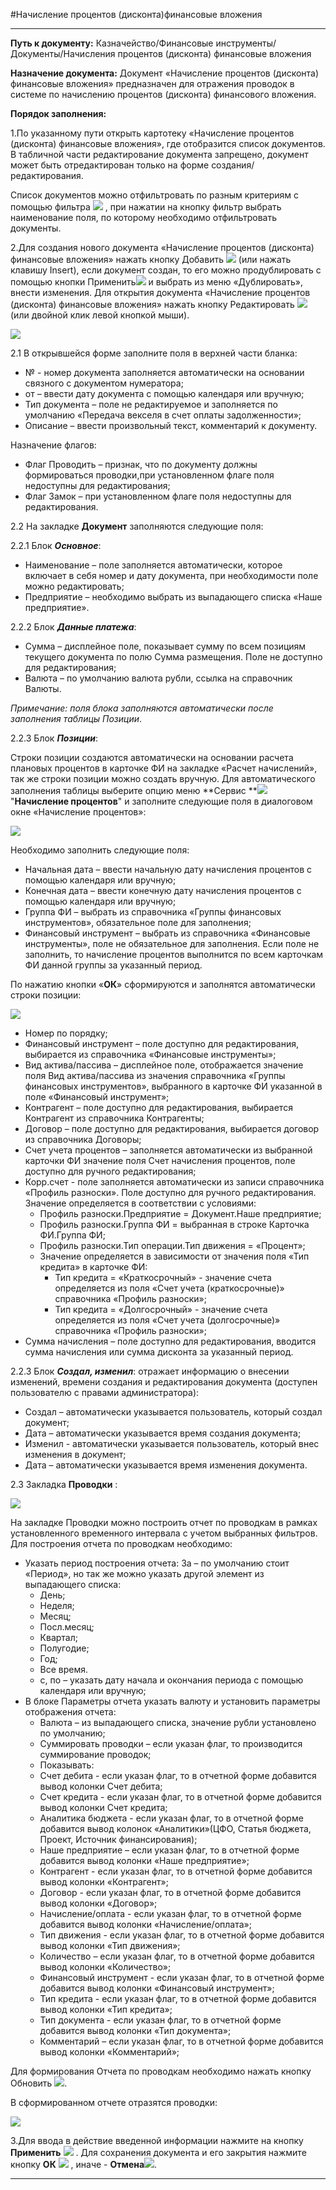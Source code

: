 ﻿#Начисление процентов (дисконта)финансовые вложения

----------

**Путь к документу:** Казначейство/Финансовые инструменты/Документы/Начисления процентов (дисконта) финансовые вложения
 
**Назначение документа:**  Документ «Начисление процентов (дисконта) финансовые вложения» предназначен для отражения проводок в системе по начислению процентов (дисконта) финансового вложения. 


**Порядок заполнения:**

1.По указанному пути открыть картотеку «Начисление процентов (дисконта) финансовые вложения», где отобразится список документов. В табличной части редактирование документа запрещено, документ может быть отредактирован только на форме создания/редактирования.

Список документов можно отфильтровать по разным критериям с помощью фильтра ![](topic:.AddFiles.Btn_Filter.png) , при нажатии на кнопку фильтр выбрать наименование поля, по которому необходимо отфильтровать документы.

2.Для создания нового документа «Начисление процентов (дисконта) финансовые вложения» нажать кнопку Добавить ![](topic:.AddFiles.Btn_Add.png) (или нажать клавишу Insert), если документ создан, то его можно продублировать с помощью кнопки Применить![](topic:.AddFiles.Btn_OK.png)  и выбрать из меню «Дублировать», внести изменения. Для открытия документа «Начисление процентов (дисконта) финансовые вложения»  нажать кнопку Редактировать ![](topic:.AddFiles.Btn_Edit.png)  (или двойной клик левой кнопкой мыши).

![](topic:.AddFiles.Screenshot_1982.jpg)

2.1 В открывшейся форме заполните поля в верхней части бланка:

*  № - номер документа заполняется автоматически на основании связного с документом нумератора;
* от – ввести дату документа с помощью календаря или вручную;
* Тип документа – поле не редактируемое и заполняется по умолчанию «Передача векселя в счет оплаты задолженности»;
* Описание – ввести произвольный текст, комментарий к документу.

Назначение флагов:

* Флаг Проводить – признак, что по документу должны формироваться проводки,при установленном флаге поля недоступны для редактирования;
* Флаг Замок – при установленном флаге поля недоступны для редактирования.

2.2 На закладке **Документ** заполняются следующие поля:
 
2.2.1 Блок ***Основное***:

* Наименование – поле заполняется автоматически, которое включает в себя номер и дату документа, при необходимости поле можно редактировать;
* Предприятие – необходимо выбрать из выпадающего списка «Наше предприятие».

2.2.2  Блок ***Данные платежа***:

* Сумма – дисплейное поле, показывает сумму по всем позициям текущего документа по полю Сумма размещения. Поле не доступно для редактирования;
* Валюта – по умолчанию валюта рубли, ссылка на справочник Валюты.

*Примечание: поля блока заполняются автоматически после заполнения таблицы Позиции*.

2.2.3  Блок ***Позиции***: 

Строки позиции создаются автоматически на основании расчета плановых процентов в карточке ФИ на закладке «Расчет начислений», так же строки позиции можно создать вручную. Для автоматического заполнения таблицы выберите опцию меню **Сервис **![](topic:.AddFiles.Btn_Services1.png) "**Начисление процентов**" и заполните следующие поля в диалоговом окне «Начисление процентов»:
 
![](topic:.AddFiles.Screenshot_1987.jpg)

Необходимо заполнить следующие поля:

* Начальная дата – ввести начальную дату начисления процентов с помощью календаря или вручную;
* Конечная дата – ввести конечную дату начисления процентов с помощью календаря или вручную;
* Группа ФИ – выбрать из справочника «Группы финансовых инструментов», обязательное поле для заполнения;
* Финансовый инструмент – выбрать из справочника «Финансовые инструменты», поле не обязательное для заполнения. Если поле не заполнить, то начисление процентов выполнится по всем карточкам ФИ данной группы за указанный период.

По нажатию кнопки «**ОК**» сформируются и заполнятся автоматически строки позиции:
 
![](topic:.AddFiles.Screenshot_1986.jpg)

* Номер по порядку;
* Финансовый инструмент – поле доступно для редактирования, выбирается из справочника «Финансовые инструменты»;
* Вид актива/пассива – дисплейное поле, отображается значение поля Вид актива/пассива из значения справочника «Группы финансовых инструментов», выбранного в карточке ФИ указанной в поле «Финансовый инструмент»;
* Контрагент – поле доступно для редактирования, выбирается Контрагент из справочника Контрагенты;
* Договор – поле доступно для редактирования, выбирается договор из справочника Договоры;
* Счет учета процентов – заполняется автоматически из выбранной карточки ФИ значение поля Счет начисления процентов, поле доступно для ручного редактирования;
* Корр.счет - поле заполняется автоматически из записи справочника «Профиль разноски». Поле доступно для ручного редактирования. Значение определяется в соответствии  с условиями:
    * Профиль разноски.Предприятие = Документ.Наше предприятие;
    * Профиль разноски.Группа ФИ = выбранная в строке Карточка ФИ.Группа ФИ;
    * Профиль разноски.Тип операции.Тип движения = «Процент»;
    * Значение определяется в зависимости от значения поля «Тип кредита» в карточке ФИ:
      * Тип кредита = «Краткосрочный» - значение счета определяется из поля «Счет учета (краткосрочные)» справочника «Профиль разноски»;
      * Тип кредита = «Долгосрочный» - значение счета определяется из поля «Счет учета (долгосрочные)» справочника «Профиль разноски»;
* Сумма начисления – поле доступно для редактирования, вводится сумма начисления или сумма дисконта за указанный период.
 
2.2.3  Блок ***Создал, изменил***:  отражает информацию о внесении изменений, времени создания и редактирования документа (доступен пользователю с правами администратора):

* Создал – автоматически указывается пользователь, который создал документ;
* Дата – автоматически указывается время создания документа;
* Изменил - автоматически указывается пользователь, который внес изменения в документ;
* Дата – автоматически указывается время изменения документа.


2.3 Закладка **Проводки** :

![](topic:.AddFiles.Screenshot_1983.jpg)

На закладке Проводки можно построить отчет по проводкам в рамках установленного временного интервала с учетом выбранных фильтров. Для построения отчета по проводкам необходимо:        
                                                                                                                                                                                                                                                                                                                
* Указать период построения отчета: За – по умолчанию стоит «Период», но так же можно указать другой элемент из выпадающего списка:
    * День;
    * Неделя;
    * Месяц;
    * Посл.месяц;
    * Квартал;
    * Полугодие;
    * Год;
    * Все время.
    * с, по  – указать дату начала и окончания периода с помощью календаря или вручную;
* В блоке Параметры отчета указать валюту и установить параметры отображения отчета:
    * Валюта – из выпадающего списка, значение рубли установлено по умолчанию;
    * Суммировать проводки – если указан флаг, то производится суммирование проводок;
    * Показывать:
     *  Счет дебита - если указан флаг, то в отчетной форме добавится вывод колонки Счет дебита;
     *  Счет кредита - если указан флаг, то в отчетной форме добавится вывод колонки Счет кредита;
     *  Аналитика бюджета - если указан флаг, то в отчетной форме добавится вывод колонок «Аналитики»(ЦФО, Статья бюджета, Проект, Источник финансирования);
     *  Наше предприятие – если указан флаг, то в отчетной форме добавится вывод колонки «Наше предприятие»;
     *  Контрагент - если указан флаг, то в отчетной форме добавится вывод колонки «Контрагент»;
     *  Договор - если указан флаг, то в отчетной форме добавится вывод колонки «Договор»;
     *  Начисление/оплата - если указан флаг, то в отчетной форме добавится вывод колонки «Начисление/оплата»;
     *  Тип движения - если указан флаг, то в отчетной форме добавится вывод колонки «Тип движения»;
     * Количество – если указан флаг, то в отчетной форме добавится вывод колонки «Количество»;
     * Финансовый инструмент - если указан флаг, то в отчетной форме добавится вывод колонки «Финансовый инструмент»;
     * Тип кредита - если указан флаг, то в отчетной форме добавится вывод колонки «Тип кредита»;
     * Тип документа - если указан флаг, то в отчетной форме добавится вывод колонки «Тип документа»;
     * Комментарий – если указан флаг, то в отчетной форме добавится вывод колонки «Комментарий»;

Для формирования Отчета по проводкам необходимо нажать кнопку Обновить ![](topic:.AddFiles.Btn_Refresh.png).
 
В сформированном отчете отразятся проводки:

![](topic:.AddFiles.Screenshot_1984.jpg)

3.Для ввода в действие введенной информации нажмите на кнопку **Применить** ![](topic:.AddFiles.Btn_OK.png)  .
Для сохранения документа и его закрытия нажмите кнопку **ОК** ![](topic:.AddFiles.Btn_Post.png) , иначе  -  **Отмена**![](topic:.AddFiles.BtnCloseCancel.png).

------
